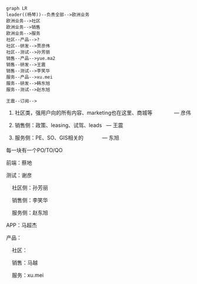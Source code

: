 

```mermaid
graph LR
leader((杨棽))--负责全部-->欧洲业务
欧洲业务-->社区
欧洲业务-->销售
欧洲业务-->服务
社区--产品-->?
社区--研发-->贾彦伟
社区--测试-->孙芳丽
销售--产品-->yue.ma2
销售--研发-->王震
销售--测试-->李笑华
服务--产品-->xu.mei
服务--研发-->韩东旭
服务--测试-->赵东旭

王震--订阅-->

```

1. 社区类，强用户向的所有内容、marketing也在这里、商城等               — 彦伟

2. 销售侧：政策、leasing、试驾、leads   — 王震

3. 服务侧：PE、SO、GIS相关的             — 东旭

每一块有一个PO/TO/QO

  

前端：蔡地

测试：谢彦

    社区侧：孙芳丽

    销售侧：李笑华

    服务侧：赵东旭

APP：马超杰

  

产品：

    社区：

    销售：马越

    服务：xu.mei
